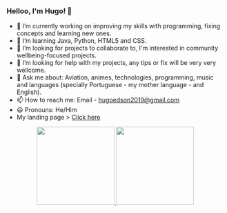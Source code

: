 ### Helloo, I'm Hugo! 👋

- 🔭 I’m currently working on improving my skills with programming, fixing concepts and learning new ones.
- 🌱 I’m learning Java, Python, HTML5 and CSS.
- 👯 I’m looking for projects to collaborate to, I'm interested in community wellbeing-focused projects.
- 🤔 I’m looking for help with my projects, any tips or fix will be very very wellcome.
- 💬 Ask me about: Aviation, animes, technologies, programming, music and languages (specially Portuguese - my mother language - and English).
- 📫 How to reach me: Email - hugoedson2019@gmail.com
- 😃 Pronouns: He/Him<br>
- My landing page > <a href="huggosouza.github.io" target="_blank">Click here</a>

<div align="center">
  <a href="https://github.com/huggosouza">
  <img height="180em" src="https://github-readme-stats.vercel.app/api?username=huggosouza&show_icons=true&theme=dark&include_all_commits=true&count_private=true"/>
  <img height="180em" src="https://github-readme-stats.vercel.app/api/top-langs/?username=huggosouza&layout=compact&langs_count=7&theme=dark"/>
</div>
